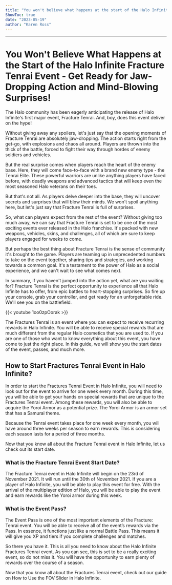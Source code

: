 ```yaml
---
title: "You won't believe what happens at the start of the Halo Infinite Fracture Tenrai Event - get ready for jaw-dropping action and mind-blowing surprises!"
ShowToc: true 
date: "2023-05-19"
author: "Karen Ross"
---
```

*****
# You Won't Believe What Happens at the Start of the Halo Infinite Fracture Tenrai Event - Get Ready for Jaw-Dropping Action and Mind-Blowing Surprises!

The Halo community has been eagerly anticipating the release of Halo Infinite's first major event, Fracture Tenrai. And, boy, does this event deliver on the hype!

Without giving away any spoilers, let's just say that the opening moments of Fracture Tenrai are absolutely jaw-dropping. The action starts right from the get-go, with explosions and chaos all around. Players are thrown into the thick of the battle, forced to fight their way through hordes of enemy soldiers and vehicles.

But the real surprise comes when players reach the heart of the enemy base. Here, they will come face-to-face with a brand new enemy type - the Tenrai Elite. These powerful warriors are unlike anything players have faced before, with deadly weapons and advanced tactics that will keep even the most seasoned Halo veterans on their toes.

But that's not all. As players delve deeper into the base, they will uncover secrets and surprises that will blow their minds. We won't spoil anything here, but let's just say that Fracture Tenrai is full of surprises.

So, what can players expect from the rest of the event? Without giving too much away, we can say that Fracture Tenrai is set to be one of the most exciting events ever released in the Halo franchise. It's packed with new weapons, vehicles, skins, and challenges, all of which are sure to keep players engaged for weeks to come.

But perhaps the best thing about Fracture Tenrai is the sense of community it's brought to the game. Players are teaming up in unprecedented numbers to take on the event together, sharing tips and strategies, and working towards a common goal. It's a testament to the power of Halo as a social experience, and we can't wait to see what comes next.

In summary, if you haven't jumped into the action yet, what are you waiting for? Fracture Tenrai is the perfect opportunity to experience all that Halo Infinite has to offer, from epic battles to heart-stopping surprises. So fire up your console, grab your controller, and get ready for an unforgettable ride. We'll see you on the battlefield.

{{< youtube 1oo0zpOorak >}} 



The Fractures Tenrai is an event where you can expect to receive recurring rewards in Halo Infinite. You will be able to receive special rewards that are much different from the regular Halo cosmetics that you are used to. If you are one of those who want to know everything about this event, you have come to just the right place. In this guide, we will show you the start dates of the event, passes, and much more.
 
## How to Start Fractures Tenrai Event in Halo Infinite?
 

 
In order to start the Fractures Tenrai Event in Halo Infinite, you will need to look out for the event to arrive for one week every month. During this time, you will be able to get your hands on special rewards that are unique to the Fractures Tenrai event. Among these rewards, you will also be able to acquire the Yoroi Armor as a potential prize. The Yoroi Armor is an armor set that has a Samurai theme.
 
Because the Tenrai event takes place for one week every month, you will have around three weeks per season to earn rewards. This is considering each season lasts for a period of three months.
 
Now that you know all about the Fracture Tenrai event in Halo Infinite, let us check out its start date.
 
### What is the Fracture Tenrai Event Start Date?
 
The Fracture Tenrai event in Halo Infinite will begin on the 23rd of November 2021. It will run until the 30th of November 2021. If you are a player of Halo Infinite, you will be able to play this event for free. With the arrival of the multiplayer edition of Halo, you will be able to play the event and earn rewards like the Yoroi armor during this week.
 
### What is the Event Pass?
 
The Event Pass is one of the most important elements of the Fracture: Tenrai event. You will be able to receive all of the event’s rewards via the Pass. In essence, it functions just like a normal Battle Pass. This means it will give you XP and tiers if you complete challenges and matches.
 
So there you have it. This is all you need to know about the Halo Infinite Fractures Tenrai event. As you can see, this is set to be a really exciting event, so do not miss it. You will have the opportunity to earn plenty of rewards over the course of a season.
 
Now that you know all about the Fractures Tenrai event, check out our guide on How to Use the FOV Slider in Halo Infinite.




